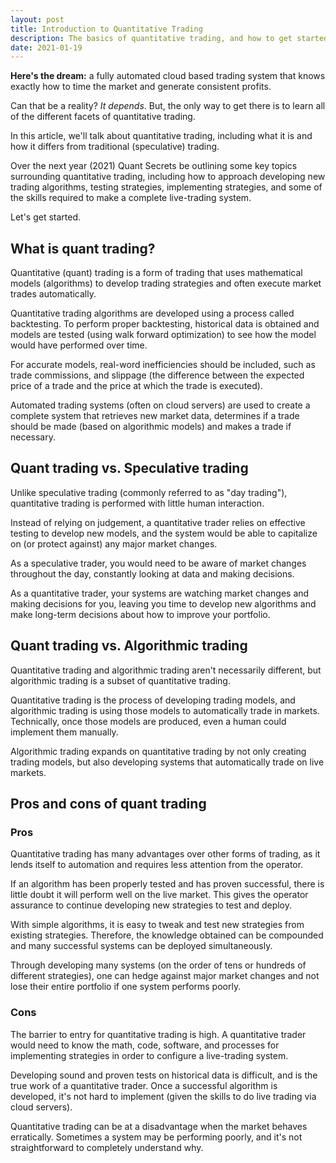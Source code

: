 ```yaml
---
layout: post
title: Introduction to Quantitative Trading
description: The basics of quantitative trading, and how to get started.
date: 2021-01-19
---
```


**Here's the dream:** a fully automated cloud based trading system that knows exactly how to time the market and generate consistent profits.

Can that be a reality? *It depends*. But, the only way to get there is to learn all of the different facets of quantitative trading.

In this article, we'll talk about quantitative trading, including what it is and how it differs from traditional (speculative) trading. 

Over the next year (2021) Quant Secrets be outlining some key topics surrounding quantitative trading, including how to approach developing new trading algorithms, testing strategies, implementing strategies, and some of the skills required to make a complete live-trading system.

Let's get started.

## What is quant trading?

Quantitative (quant) trading is a form of trading that uses mathematical models (algorithms) to develop trading strategies and often execute market trades automatically. 

Quantitative trading algorithms are developed using a process called backtesting. To perform proper backtesting, historical data is obtained and models are tested (using walk forward optimization) to see how the model would have performed over time. 

For accurate models, real-word inefficiencies should be included, such as trade commissions, and slippage (the difference between the expected price of a trade and the price at which the trade is executed).

Automated trading systems (often on cloud servers) are used to create a complete system that retrieves new market data, determines if a trade should be made (based on algorithmic models) and makes a trade if necessary.

## Quant trading vs. Speculative trading

Unlike speculative trading (commonly referred to as "day trading"), quantitative trading is performed with little human interaction. 

Instead of relying on judgement, a quantitative trader relies on effective testing to develop new models, and the system would be able to capitalize on (or protect against) any major market changes.

As a speculative trader, you would need to be aware of market changes throughout the day, constantly looking at data and making decisions.

As a quantitative trader, your systems are watching market changes and making decisions for you, leaving you time to develop new algorithms and make long-term decisions about how to improve your portfolio.

## Quant trading vs. Algorithmic trading

Quantitative trading and algorithmic trading aren't necessarily different, but algorithmic trading is a subset of quantitative trading.

Quantitative trading is the process of developing trading models, and algorithmic trading is using those models to automatically trade in markets. Technically, once those models are produced, even a human could implement them manually.

Algorithmic trading expands on quantitative trading by not only creating trading models, but also developing systems that automatically trade on live markets.

## Pros and cons of quant trading

### Pros

Quantitative trading has many advantages over other forms of trading, as it lends itself to automation and requires less attention from the operator.

If an algorithm has been properly tested and has proven successful, there is little doubt it will perform well on the live market. This gives the operator assurance to continue developing new strategies to test and deploy.

With simple algorithms, it is easy to tweak and test new strategies from existing strategies. Therefore, the knowledge obtained can be compounded and many successful systems can be deployed simultaneously.

Through developing many systems (on the order of tens or hundreds of different strategies), one can hedge against major market changes and not lose their entire portfolio if one system performs poorly.

### Cons

The barrier to entry for quantitative trading is high. A quantitative trader would need to know the math, code, software, and processes for implementing strategies in order to configure a live-trading system.

Developing sound and proven tests on historical data is difficult, and is the true work of a quantitative trader. Once a successful algorithm is developed, it's not hard to implement (given the skills to do live trading via cloud servers).

Quantitative trading can be at a disadvantage when the market behaves erratically. Sometimes a system may be performing poorly, and it's not straightforward to completely understand why.